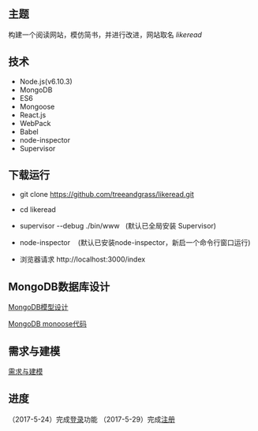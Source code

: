 ## 主题
构建一个阅读网站，模仿简书，并进行改进，网站取名 *likeread*

## 技术
* Node.js(v6.10.3)
* MongoDB 
* ES6
* Mongoose
* React.js
* WebPack
* Babel
* node-inspector
* Supervisor

## 下载运行
* git clone https://github.com/treeandgrass/likeread.git

* cd likeread

* supervisor --debug ./bin/www   (默认已全局安装 Supervisor)

* node-inspector    (默认已安装node-inspector，新启一个命令行窗口运行)

* 浏览器请求 http://localhost:3000/index


## MongoDB数据库设计
[MongoDB模型设计](https://github.com/treeandgrass/likeread/blob/master/MongoDB_Design/likread_model_design.md)

[MongoDB monoose代码](https://github.com/treeandgrass/likeread/tree/master/mongoose)
## 需求与建模

[需求与建模](https://github.com/treeandgrass/likeread/tree/master/UML%E5%BB%BA%E6%A8%A1)

## 进度

（2017-5-24）完成[登录](https://github.com/treeandgrass/likeread/blob/master/routes/login.js)功能
（2017-5-29）完成[注册](https://github.com/treeandgrass/likeread/blob/master/routes/register.js)

